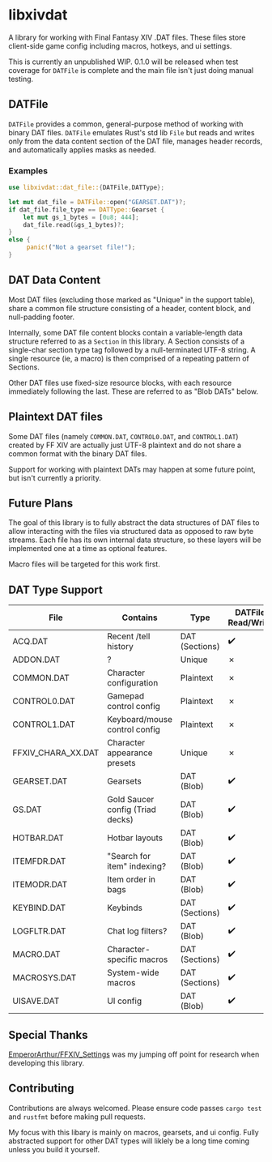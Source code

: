 # libxivdat

A library for working with Final Fantasy XIV .DAT files. These files store client-side game config including macros, hotkeys, and ui settings.

This is currently an unpublished WIP. 0.1.0 will be released when test coverage for `DATFile` is complete and the main file isn't just doing manual testing.

## DATFile

`DATFile` provides a common, general-purpose method of working with binary DAT files. `DATFile` emulates Rust's std lib `File` but reads and writes only from the data content section of the DAT file, manages header records, and automatically applies masks as needed.

### Examples

```rust
use libxivdat::dat_file::{DATFile,DATType};

let mut dat_file = DATFile::open("GEARSET.DAT")?;
if dat_file.file_type == DATType::Gearset {
    let mut gs_1_bytes = [0u8; 444];
    dat_file.read(&gs_1_bytes)?;
}
else {
     panic!("Not a gearset file!");
}
```

## DAT Data Content

Most DAT files (excluding those marked as "Unique" in the support table), share a common file structure consisting of a header, content block, and null-padding footer.

Internally, some DAT file content blocks contain a variable-length data structure referred to as a `Section` in this library. A Section consists of a single-char section type tag followed by a null-terminated UTF-8 string. A single resource (ie, a macro) is then comprised of a repeating pattern of Sections.

Other DAT files use fixed-size resource blocks, with each resource immediately following the last. These are referred to as "Blob DATs" below.

## Plaintext DAT files

Some DAT files (namely `COMMON.DAT`, `CONTROL0.DAT`, and `CONTROL1.DAT`) created by FF XIV are actually just UTF-8 plaintext and do not share a common format with the binary DAT files.

Support for working with plaintext DATs may happen at some future point, but isn't currently a priority.

## Future Plans

The goal of this library is to fully abstract the data structures of DAT files to allow interacting with the files via structured data as opposed to raw byte streams. Each file has its own internal data structure, so these layers will be implemented one at a time as optional features.

Macro files will be targeted for this work first.

## DAT Type Support

| File               | Contains                         | Type           | DATFile Read/Write | Section Read/Write | Fully Abstracted |
|--------------------|----------------------------------|----------------|--------------------|--------------------|------------------|
| ACQ.DAT            | Recent /tell history             | DAT (Sections) |          ✔️         |          ✗         |         ✗        |
| ADDON.DAT          | ?                                | Unique         |          ✗         |          ✗         |         ✗        |
| COMMON.DAT         | Character configuration          | Plaintext      |          ✗         |          ✗         |         ✗        |
| CONTROL0.DAT       | Gamepad control config           | Plaintext      |          ✗         |          ✗         |         ✗        |
| CONTROL1.DAT       | Keyboard/mouse control config    | Plaintext      |          ✗         |          ✗         |         ✗        |
| FFXIV_CHARA_XX.DAT | Character appearance presets     | Unique         |          ✗         |          ✗         |         ✗        |
| GEARSET.DAT        | Gearsets                         | DAT (Blob)     |          ✔️         |          ✗         |         ✗        |
| GS.DAT             | Gold Saucer config (Triad decks) | DAT (Blob)     |          ✔️         |          ✗         |         ✗        |
| HOTBAR.DAT         | Hotbar layouts                   | DAT (Blob)     |          ✔️         |          ✗         |         ✗        |
| ITEMFDR.DAT        | "Search for item" indexing?      | DAT (Blob)     |          ✔️         |          ✗         |         ✗        |
| ITEMODR.DAT        | Item order in bags               | DAT (Blob)     |          ✔️         |          ✗         |         ✗        |
| KEYBIND.DAT        | Keybinds                         | DAT (Sections) |          ✔️         |          ✗         |         ✗        |
| LOGFLTR.DAT        | Chat log filters?                | DAT (Blob)     |          ✔️         |          ✗         |         ✗        |
| MACRO.DAT          | Character-specific macros        | DAT (Sections) |          ✔️         |          ✗         |         ✗        |
| MACROSYS.DAT       | System-wide macros               | DAT (Sections) |          ✔️         |          ✗         |         ✗        |
| UISAVE.DAT         | UI config                        | DAT (Blob)     |          ✔️         |          ✗         |         ✗        |

## Special Thanks

[EmperorArthur/FFXIV_Settings](https://github.com/EmperorArthur/FFXIV_Settings) was my jumping off point for research when developing this library.

## Contributing

Contributions are always welcomed. Please ensure code passes `cargo test` and `rustfmt` before making pull requests.

My focus with this libary is mainly on macros, gearsets, and ui config. Fully abstracted support for other DAT types will liklely be a long time coming unless you build it yourself.
